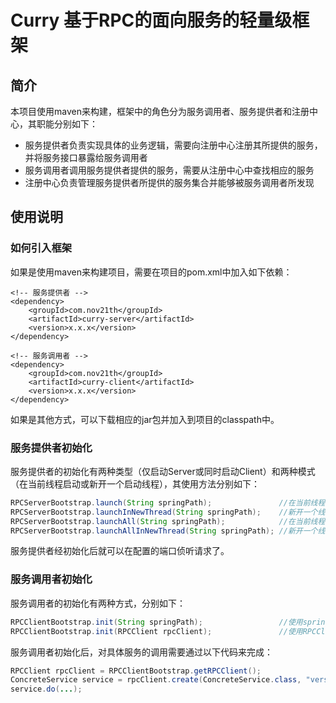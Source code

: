 # Curry 基于RPC的面向服务的轻量级框架 

  

## 简介

本项目使用maven来构建，框架中的角色分为服务调用者、服务提供者和注册中心，其职能分别如下：

* 服务提供者负责实现具体的业务逻辑，需要向注册中心注册其所提供的服务，并将服务接口暴露给服务调用者
* 服务调用者调用服务提供者提供的服务，需要从注册中心中查找相应的服务
* 注册中心负责管理服务提供者所提供的服务集合并能够被服务调用者所发现

  

## 使用说明

  

### 如何引入框架

如果是使用maven来构建项目，需要在项目的pom.xml中加入如下依赖：

```
<!-- 服务提供者 -->
<dependency>
    <groupId>com.nov21th</groupId>
    <artifactId>curry-server</artifactId>
    <version>x.x.x</version>
</dependency>
```
```
<!-- 服务调用者 -->
<dependency>
    <groupId>com.nov21th</groupId>
    <artifactId>curry-client</artifactId>
    <version>x.x.x</version>
</dependency>
```

如果是其他方式，可以下载相应的jar包并加入到项目的classpath中。

  

### 服务提供者初始化

服务提供者的初始化有两种类型（仅启动Server或同时启动Client）和两种模式（在当前线程启动或新开一个启动线程），其使用方法分别如下：

```java
RPCServerBootstrap.launch(String springPath);				//在当前线程仅启动Server
RPCServerBootstrap.launchInNewThread(String springPath);	//新开一个线程仅启动Server
RPCServerBootstrap.launchAll(String springPath);			//在当前线程同时启动Client
RPCServerBootstrap.launchAllInNewThread(String springPath);	//新开一个线程同时启动Client
```
服务提供者经初始化后就可以在配置的端口侦听请求了。

  

### 服务调用者初始化

服务调用者的初始化有两种方式，分别如下：

```java
RPCClientBootstrap.init(String springPath);					//使用spring注入配置来初始化
RPCClientBootstrap.init(RPCClient rpcClient);				//使用RPCClient实例来初始化
```

服务调用者初始化后，对具体服务的调用需要通过以下代码来完成：

```java
RPCClient rpcClient = RPCClientBootstrap.getRPCClient();
ConcreteService service = rpcClient.create(ConcreteService.class, "version");
service.do(...);
```

